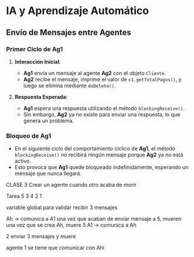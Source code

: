 # IA y Aprendizaje Automático

## Envío de Mensajes entre Agentes

### Primer Ciclo de Ag1

1. **Interacción Inicial**:
    - **Ag1** envía un mensaje al agente **Ag2** con el objeto `Cliente`.
    - **Ag2** recibe el mensaje, imprime el valor de `c1.getTotalPagos()`, y luego se elimina mediante `doDelete()`.

2. **Respuesta Esperada**:
    - **Ag1** espera una respuesta utilizando el método `blockingReceive()`.
    - Sin embargo, **Ag2** ya no existe para enviar una respuesta, lo que genera un problema.

### Bloqueo de Ag1

- En el siguiente ciclo del comportamiento cíclico de **Ag1**, el método `blockingReceive()` no recibirá ningún mensaje porque **Ag2** ya no está activo.
- Esto provoca que **Ag1** quede bloqueado indefinidamente, esperando un mensaje que nunca llegará.


CLASE 3 
Crear un agente cuando otro acaba de morir

Tarea 
5 3 4 2 1 

variable global para validar recibir 3 mensajes

Ah -> comunica a A1
una vez que acaban de enviar mensaje a 5, mueren
una vez que se crea Ah, muere 5
A1 -> comunica a Ah

2 enviar 3 mensajes y muere

agente 1 se tiene que comunicar con Ahi 

